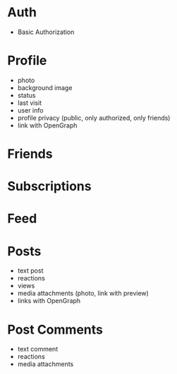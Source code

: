 # Auth

- Basic Authorization

# Profile

- photo
- background image
- status
- last visit
- user info
- profile privacy (public, only authorized, only friends)
- link with OpenGraph

# Friends

# Subscriptions

# Feed

# Posts

- text post
- reactions
- views
- media attachments (photo, link with preview)
- links with OpenGraph

# Post Comments

- text comment
- reactions
- media attachments
